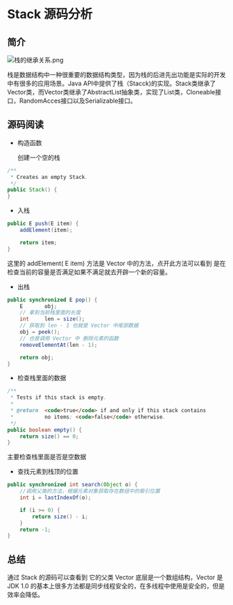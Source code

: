 # Stack 源码分析

## 简介

![&#x6808;&#x7684;&#x7EE7;&#x627F;&#x5173;&#x7CFB;.png](http://pm1dr7anq.bkt.clouddn.com/栈的继承关系.png)

栈是数据结构中一种很重要的数据结构类型，因为栈的后进先出功能是实际的开发中有很多的应用场景。Java API中提供了栈（Stacck\)的实现。Stack类继承了Vector类，而Vector类继承了AbstractList抽象类，实现了List类，Cloneable接口，RandomAcces接口以及Serializable接口。

## 源码阅读

* 构造函数

  创建一个空的栈

```java
/**
 * Creates an empty Stack.
 */
public Stack() {
}
```

* 入栈

```java
public E push(E item) {
    addElement(item);

    return item;
}
```

这里的 addElement\( E item\) 方法是 Vector 中的方法，点开此方法可以看到 是在检查当前的容量是否满足如果不满足就去开辟一个新的容量。

* 出栈

```java
public synchronized E pop() {
    E       obj;
    // 拿到当前栈里面的长度
    int     len = size();
    // 获取到 len - 1 也就是 Vector 中尾部数据
    obj = peek();
    // 也是调用 Vector 中 删除元素的函数
    removeElementAt(len - 1);

    return obj;
}
```

* 检查栈里面的数据

```java
/**
 * Tests if this stack is empty.
 *
 * @return  <code>true</code> if and only if this stack contains
 *          no items; <code>false</code> otherwise.
 */
public boolean empty() {
    return size() == 0;
}
```

主要检查栈里面是否是空数据

* 查找元素到栈顶的位置

```java
public synchronized int search(Object o) {
    //调用父类的方法，根据元素对象获取存在数组中的索引位置
    int i = lastIndexOf(o);

    if (i >= 0) {
        return size() - i;
    }
    return -1;
}
```

## 总结

通过 Stack 的源码可以查看到 它的父类 Vector 底层是一个数组结构，Vector 是 JDK 1.0 的基本上很多方法都是同步线程安全的，在多线程中使用是安全的，但是效率会降低。


